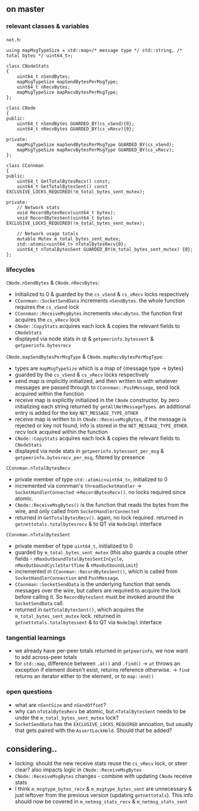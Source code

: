 ## on master

### relevant classes & variables
`net.h`:
```
using mapMsgTypeSize = std::map</* message type */ std::string, /* total bytes */ uint64_t>;

class CNodeStats
{
    uint64_t nSendBytes;
    mapMsgTypeSize mapSendBytesPerMsgType;
    uint64_t nRecvBytes;
    mapMsgTypeSize mapRecvBytesPerMsgType;
};

class CNode
{
public:
    uint64_t nSendBytes GUARDED_BY(cs_vSend){0};
    uint64_t nRecvBytes GUARDED_BY(cs_vRecv){0};

private:
    mapMsgTypeSize mapSendBytesPerMsgType GUARDED_BY(cs_vSend);
    mapMsgTypeSize mapRecvBytesPerMsgType GUARDED_BY(cs_vRecv);
};

class CConnman
{
public:
    uint64_t GetTotalBytesRecv() const;
    uint64_t GetTotalBytesSent() const EXCLUSIVE_LOCKS_REQUIRED(!m_total_bytes_sent_mutex);

private:
    // Network stats
    void RecordBytesRecv(uint64_t bytes);
    void RecordBytesSent(uint64_t bytes) EXCLUSIVE_LOCKS_REQUIRED(!m_total_bytes_sent_mutex);

    // Network usage totals
    mutable Mutex m_total_bytes_sent_mutex;
    std::atomic<uint64_t> nTotalBytesRecv{0};
    uint64_t nTotalBytesSent GUARDED_BY(m_total_bytes_sent_mutex) {0};
};
```

### lifecycles
`CNode.nSendBytes` & `CNode.nRecvBytes`:
- initialized to 0 & guarded by the `cs_vSend` & `cs_vRecv` locks respectively
- `CConnman::SocketSendData` increments `nSendBytes`. the whole function
  requires the `cs_vSend` lock
- `CConnman::ReceiveMsgBytes` increments `nRecvBytes`. the function
  first acquires the `cs_vRecv` lock
- `CNode::CopyStats` acquires each lock & copies the relevant fields to `CNodeStats`
- displayed via node stats in qt & `getpeerinfo.bytessent` &
  `getpeerinfo.bytesrecv`

`CNode.mapSendBytesPerMsgType` & `CNode.mapRecvBytesPerMsgType`:
- types are `mapMsgTypeSize` which is a map of {message type -> bytes}
- guarded by the `cs_vSend` & `cs_vRecv` locks respectively
- send map is implicitly initialized, and then written to with whatever
  messages are passed through to `CConnman::PushMessage`, send lock acquired
  within the function
- receive map is explicitly initialized in the `CNode` constructor, by zero
  initializing each string returned by `getAllNetMessageTypes`. an additional
  entry is added for the key `NET_MESSAGE_TYPE_OTHER`
- receive map is written to in `CNode::ReceiveMsgBytes`, if the message is
  rejected or key not found, info is stored in the `NET_MESSAGE_TYPE_OTHER`.
  recv lock acquired within the function
- `CNode::CopyStats` acquires each lock & copies the relevant fields to
  `CNodeStats`
- displayed via node stats in `getpeerinfo.bytessent_per_msg` &
  `getpeerinfo.bytesrecv_per_msg`, filtered by presence

`CConnman.nTotalBytesRecv`
- private member of type `std::atomic<uint64_t>`, initialized to 0
- incremented via connman's `threadSocketHandler` -> `SocketHandlerConnected`
  ->`RecordBytesRecv()`. no locks required since atomic.
- `CNode::ReceiveMsgBytes()` is the function that reads the bytes from the
  wire, and only called from `SocketHandlerConnected`
- returned in `GetTotalBytesRecv()`. again, no lock required. returned in
  `getnettotals.totalbytesrecv` & to QT via `NodeImpl` interface

`CConnman.nTotalBytesSent`
- private member of type `uint64_t`, initialized to 0
- guarded by `m_total_bytes_sent_mutex` (this also guards a couple other
  fields - `nMaxOutboundTotalBytesSentInCycle`, `nMaxOutboundCycleStartTime` &
  `nMaxOutboundLimit`)
- incremented in `CConnman::RecordBytesSent()`, which is called from
  `SocketHandlerConnection` and `PushMessage`.
- `CConnman::SocketSendData` is the underlying function that sends messages
  over the wire, but callers are required to acquire the lock before calling
  it. So `RecordBytesSent` must be invoked around the `SocketSendData` call.
- returned in `GetTotalBytesSent()`, which acquires the
  `m_total_bytes_sent_mutex` lock. returned in `getnettotals.totalbytessent` &
  to QT via `NodeImpl` interface

### tangential learnings
- we already have per-peer totals returned in `getpeerinfo`, we now want to add
  across-peer totals
- for `std::map`, difference between `.at()` and `.find()`
-> `at` throws an exception if element doesn't exist, returns reference
otherwise.
-> `find` returns an iterator either to the element, or to `map::end()`


### open questions
- what are `nSentSize` and `nSendOffset`?
- why can `nTotalBytesRecv` be atomic, but `nTotalBytesSent` needs to be under
  the `m_total_bytes_sent_mutex` lock?
- `SocketSendData` has the `EXCLUSIVE_LOCKS_REQUIRED` annoation, but usually
  that gets paired with the `AssertLockHeld`. Should that be added?

## considering..
- locking: should the new receive stats reuse the `cs_vRecv` lock, or steer clear?
also impacts logic in `CNode::ReceiveMsgBytes`
- `CNode::ReceiveMsgBytes` changes - combine with updating `CNode` receive
  stats
- I think `m_msgtype_bytes_recv` & `m_msgtype_bytes_sent` are unnecessary &
  just leftover from the previous version (updating `getnettotals`). This info
  should now be covered in `m_netmsg_stats_recv` & `m_netmsg_stats_sent`